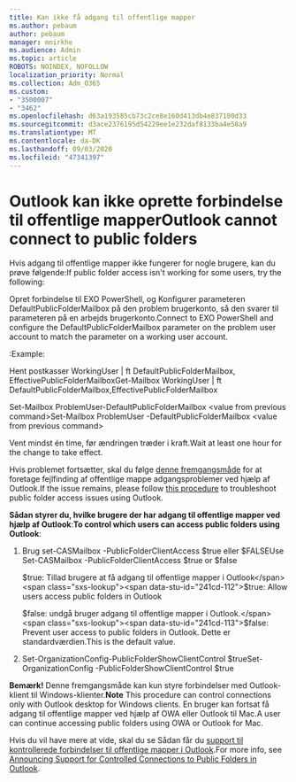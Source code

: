 ```yaml
---
title: Kan ikke få adgang til offentlige mapper
ms.author: pebaum
author: pebaum
manager: mnirkhe
ms.audience: Admin
ms.topic: article
ROBOTS: NOINDEX, NOFOLLOW
localization_priority: Normal
ms.collection: Adm_O365
ms.custom:
- "3500007"
- "3462"
ms.openlocfilehash: d63a193585cb73c2ce8e160d413db4e837100d33
ms.sourcegitcommit: d3ace2376195d54229ee1e232daf8133ba4e58a9
ms.translationtype: MT
ms.contentlocale: da-DK
ms.lasthandoff: 09/03/2020
ms.locfileid: "47341397"
---
```

# <a name="outlook-cannot-connect-to-public-folders"></a><span data-ttu-id="241cd-102">Outlook kan ikke oprette forbindelse til offentlige mapper</span><span class="sxs-lookup"><span data-stu-id="241cd-102">Outlook cannot connect to public folders</span></span>

<span data-ttu-id="241cd-103">Hvis adgang til offentlige mapper ikke fungerer for nogle brugere, kan du prøve følgende:</span><span class="sxs-lookup"><span data-stu-id="241cd-103">If public folder access isn't working for some users, try the following:</span></span>

<span data-ttu-id="241cd-104">Opret forbindelse til EXO PowerShell, og Konfigurer parameteren DefaultPublicFolderMailbox på den problem brugerkonto, så den svarer til parameteren på en arbejds brugerkonto.</span><span class="sxs-lookup"><span data-stu-id="241cd-104">Connect to EXO PowerShell and configure the DefaultPublicFolderMailbox parameter on the problem user account to match the parameter on a working user account.</span></span>

<span data-ttu-id="241cd-105">:</span><span class="sxs-lookup"><span data-stu-id="241cd-105">Example:</span></span>

<span data-ttu-id="241cd-106">Hent postkasser WorkingUser | ft DefaultPublicFolderMailbox, EffectivePublicFolderMailbox</span><span class="sxs-lookup"><span data-stu-id="241cd-106">Get-Mailbox WorkingUser | ft DefaultPublicFolderMailbox,EffectivePublicFolderMailbox</span></span>

<span data-ttu-id="241cd-107">Set-Mailbox ProblemUser-DefaultPublicFolderMailbox \<value from previous command></span><span class="sxs-lookup"><span data-stu-id="241cd-107">Set-Mailbox ProblemUser -DefaultPublicFolderMailbox \<value from previous command></span></span>

<span data-ttu-id="241cd-108">Vent mindst én time, før ændringen træder i kraft.</span><span class="sxs-lookup"><span data-stu-id="241cd-108">Wait at least one hour for the change to take effect.</span></span>

<span data-ttu-id="241cd-109">Hvis problemet fortsætter, skal du følge [denne fremgangsmåde](https://aka.ms/pfcte) for at foretage fejlfinding af offentlige mappe adgangsproblemer ved hjælp af Outlook.</span><span class="sxs-lookup"><span data-stu-id="241cd-109">If the issue remains, please follow [this procedure](https://aka.ms/pfcte) to troubleshoot public folder access issues using Outlook.</span></span>
 
<span data-ttu-id="241cd-110">**Sådan styrer du, hvilke brugere der har adgang til offentlige mapper ved hjælp af Outlook**:</span><span class="sxs-lookup"><span data-stu-id="241cd-110">**To control which users can access public folders using Outlook**:</span></span>

1.  <span data-ttu-id="241cd-111">Brug set-CASMailbox <mailboxname> -PublicFolderClientAccess $true eller $FALSE</span><span class="sxs-lookup"><span data-stu-id="241cd-111">Use Set-CASMailbox <mailboxname> -PublicFolderClientAccess $true or $false</span></span>  
      
    <span data-ttu-id="241cd-112">$true: Tillad brugere at få adgang til offentlige mapper i Outlook</span><span class="sxs-lookup"><span data-stu-id="241cd-112">$true: Allow users access public folders in Outlook</span></span>  
      
    <span data-ttu-id="241cd-113">$false: undgå bruger adgang til offentlige mapper i Outlook.</span><span class="sxs-lookup"><span data-stu-id="241cd-113">$false: Prevent user access to public folders in Outlook.</span></span> <span data-ttu-id="241cd-114">Dette er standardværdien.</span><span class="sxs-lookup"><span data-stu-id="241cd-114">This is the default value.</span></span>  
        
2.  <span data-ttu-id="241cd-115">Set-OrganizationConfig-PublicFolderShowClientControl $true</span><span class="sxs-lookup"><span data-stu-id="241cd-115">Set-OrganizationConfig -PublicFolderShowClientControl $true</span></span>   
      
<span data-ttu-id="241cd-116">**Bemærk!** Denne fremgangsmåde kan kun styre forbindelser med Outlook-klient til Windows-klienter.</span><span class="sxs-lookup"><span data-stu-id="241cd-116">**Note** This procedure can control connections only with Outlook desktop for Windows clients.</span></span> <span data-ttu-id="241cd-117">En bruger kan fortsat få adgang til offentlige mapper ved hjælp af OWA eller Outlook til Mac.</span><span class="sxs-lookup"><span data-stu-id="241cd-117">A user can continue accessing public folders using OWA or Outlook for Mac.</span></span>
 
<span data-ttu-id="241cd-118">Hvis du vil have mere at vide, skal du se Sådan får du [support til kontrollerede forbindelser til offentlige mapper i Outlook](https://aka.ms/controlpf).</span><span class="sxs-lookup"><span data-stu-id="241cd-118">For more info, see [Announcing Support for Controlled Connections to Public Folders in Outlook](https://aka.ms/controlpf).</span></span>